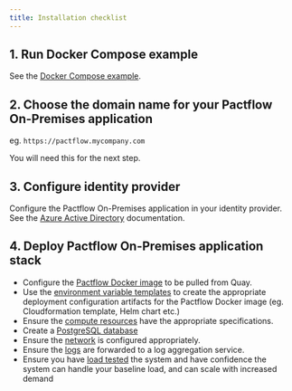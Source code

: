 ```yaml
---
title: Installation checklist
---
```


## 1. Run Docker Compose example

See the [Docker Compose example](/docs/on-premises/docker-compose-example).

## 2. Choose the domain name for your Pactflow On-Premises application

eg. `https://pactflow.mycompany.com`

You will need this for the next step.

## 3. Configure identity provider

Configure the Pactflow On-Premises application in your identity provider. See the [Azure Active Directory](/docs/on-premises/authentication/saml#configuring-azure-active-directory) documentation.

## 4. Deploy Pactflow On-Premises application stack

* Configure the [Pactflow Docker image](/docs/on-premises/docker-image-registry) to be pulled from Quay.
* Use the [environment variable templates](/docs/on-premises/environment-variables/templates) to create the appropriate deployment configuration artifacts for the Pactflow Docker image (eg. Cloudformation template, Helm chart etc.)
* Ensure the [compute resources](/docs/on-premises/system-requirements) have the appropriate specifications.
* Create a [PostgreSQL database](/docs/on-premises/database)
* Ensure the [network](/docs/on-premises/network-configuration) is configured appropriately.
* Ensure the [logs](/docs/on-premises/logging) are forwarded to a log aggregation service.
* Ensure you have [load tested](load-testing) the system and have confidence the system can handle your baseline load, and can scale with increased demand